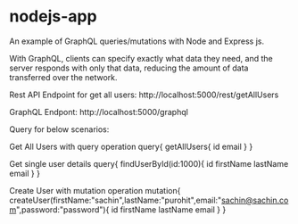 # nodejs-app

An example of GraphQL queries/mutations with Node and Express js.

With GraphQL, clients can specify exactly what data they need, and the server responds with only that data, reducing the amount of data transferred over the network.

Rest API Endpoint for get all users: http://localhost:5000/rest/getAllUsers

GraphQL Endpont: http://localhost:5000/graphql

Query for below scenarios:

Get All Users with query operation
query{ getAllUsers{ id email } }

Get single user details
query{ findUserById(id:1000){ id firstName lastName email } }

Create User with mutation operation
mutation{ createUser(firstName:"sachin",lastName:"purohit",email:"sachin@sachin.com",password:"password"){ id firstName lastName email } }
